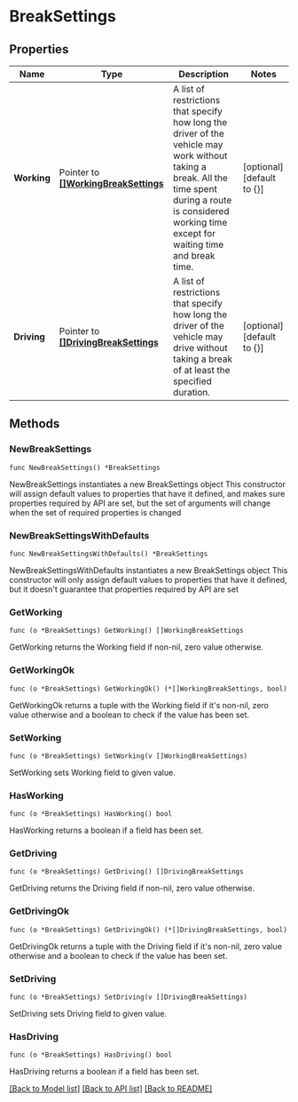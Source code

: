 # BreakSettings

## Properties

Name | Type | Description | Notes
------------ | ------------- | ------------- | -------------
**Working** | Pointer to [**[]WorkingBreakSettings**](WorkingBreakSettings.md) | A list of restrictions that specify how long the driver of the vehicle may work without taking a break. All the time spent during a route is considered working time except for waiting time and break time. | [optional] [default to {}]
**Driving** | Pointer to [**[]DrivingBreakSettings**](DrivingBreakSettings.md) | A list of restrictions that specify how long the driver of the vehicle may drive without taking a break of at least the specified duration. | [optional] [default to {}]

## Methods

### NewBreakSettings

`func NewBreakSettings() *BreakSettings`

NewBreakSettings instantiates a new BreakSettings object
This constructor will assign default values to properties that have it defined,
and makes sure properties required by API are set, but the set of arguments
will change when the set of required properties is changed

### NewBreakSettingsWithDefaults

`func NewBreakSettingsWithDefaults() *BreakSettings`

NewBreakSettingsWithDefaults instantiates a new BreakSettings object
This constructor will only assign default values to properties that have it defined,
but it doesn't guarantee that properties required by API are set

### GetWorking

`func (o *BreakSettings) GetWorking() []WorkingBreakSettings`

GetWorking returns the Working field if non-nil, zero value otherwise.

### GetWorkingOk

`func (o *BreakSettings) GetWorkingOk() (*[]WorkingBreakSettings, bool)`

GetWorkingOk returns a tuple with the Working field if it's non-nil, zero value otherwise
and a boolean to check if the value has been set.

### SetWorking

`func (o *BreakSettings) SetWorking(v []WorkingBreakSettings)`

SetWorking sets Working field to given value.

### HasWorking

`func (o *BreakSettings) HasWorking() bool`

HasWorking returns a boolean if a field has been set.

### GetDriving

`func (o *BreakSettings) GetDriving() []DrivingBreakSettings`

GetDriving returns the Driving field if non-nil, zero value otherwise.

### GetDrivingOk

`func (o *BreakSettings) GetDrivingOk() (*[]DrivingBreakSettings, bool)`

GetDrivingOk returns a tuple with the Driving field if it's non-nil, zero value otherwise
and a boolean to check if the value has been set.

### SetDriving

`func (o *BreakSettings) SetDriving(v []DrivingBreakSettings)`

SetDriving sets Driving field to given value.

### HasDriving

`func (o *BreakSettings) HasDriving() bool`

HasDriving returns a boolean if a field has been set.


[[Back to Model list]](../README.md#documentation-for-models) [[Back to API list]](../README.md#documentation-for-api-endpoints) [[Back to README]](../README.md)


